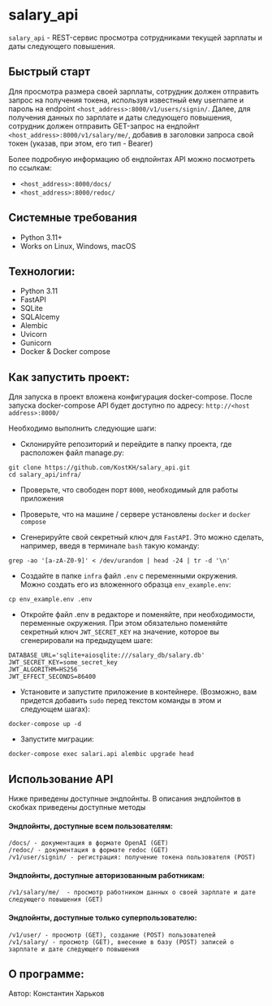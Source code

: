 # salary_api

`salary_api` - REST-сервис просмотра сотрудниками текущей зарплаты и даты следующего
повышения.

## Быстрый старт
Для просмотра размера своей зарплаты, сотрудник должен отправить запрос на получения токена, используя известный ему username и пароль на endpoint `<host_address>:8000/v1/users/signin/`.
Далее, для получения данных по зарплате и даты следующего повышения, сотрудник должен отправить GET-запрос на ендпойнт `<host_address>:8000/v1/salary/me/`, добавив в заголовки запроса свой токен (указав, при этом, его тип - Bearer)

Более подробную информацию об ендпойнтах API можно посмотреть по ссылкам:

- `<host_address>:8000/docs/`
- `<host_address>:8000/redoc/`


## Системные требования
- Python 3.11+
- Works on Linux, Windows, macOS

## Технологии:
- Python 3.11
- FastAPI
- SQLite
- SQLAlcemy
- Alembic 
- Uvicorn
- Gunicorn
- Docker & Docker compose

## Как запустить проект:

Для запуска в проект вложена конфигурация docker-compose. После запуска docker-compose API будет доступно по адресу: `http://<host address>:8000/`

Необходимо выполнить следующие шаги:
- Склонируйте репозиторий и перейдите в папку проекта, где расположен файл manage.py:
```
git clone https://github.com/KostKH/salary_api.git
cd salary_api/infra/
```
- Проверьте, что свободен порт `8000`, необходимый для работы приложения

- Проверьте, что на машине / сервере установлены `docker` и `docker compose`

- Сгенерируйте свой секретный ключ для `FastAPI`. Это можно сделать, например, введя в терминале `bash` такую команду:
```
grep -ao '[a-zA-Z0-9]' < /dev/urandom | head -24 | tr -d '\n'
```
- Cоздайте в папке `infra` файл `.env` с переменными окружения. Можно создать его из вложенного образца `env_example.env`:
```
cp env_example.env .env
```
- Откройте файл .env в редакторе и поменяйте, при необходимости, переменные окружения. При этом обязательно поменяйте секретный ключ `JWT_SECRET_KEY` на значение, которое вы сгенерировали на предыдущем шаге:
```
DATABASE_URL='sqlite+aiosqlite:///salary_db/salary.db'
JWT_SECRET_KEY=some_secret_key
JWT_ALGORITHM=HS256
JWT_EFFECT_SECONDS=86400

```
- Установите и запустите приложение в контейнере. (Возможно, вам придется добавить `sudo` перед текстом команды в этом и следующем шагах):
```
docker-compose up -d
```
- Запустите миграции:
```
docker-compose exec salari.api alembic upgrade head
```

## Использование API
Ниже приведены доступные эндпойнты. В описания эндпойнтов в скобках приведены доступные методы

#### Эндпойнты, доступные всем пользователям:
```
/docs/ - документация в формате OpenAI (GET)
/redoc/ - документация в формате redoc (GET)
/v1/user/signin/ - регистрация: получение токена пользователя (POST)
```
#### Эндпойнты, доступные авторизованным работникам:
```
/v1/salary/me/  - просмотр работником данных о своей зарплате и дате следующего повышения (GET)
```
#### Эндпойнты, доступные только суперпользователю:
```
/v1/user/ - просмотр (GET), создание (POST) пользователей
/v1/salary/ - просмотр (GET), внесение в базу (POST) записей о зарплате и дате следующего повышения
```
## О программе:

Автор: Константин Харьков